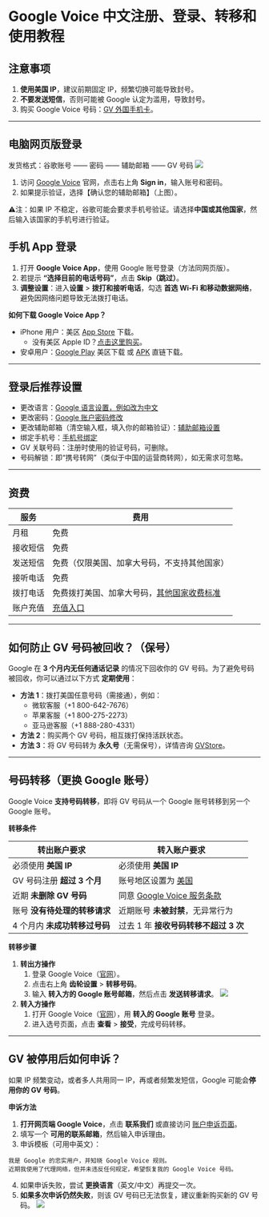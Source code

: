 # Google Voice 中文注册、登录、转移和使用教程

## 注意事项
1. **使用美国 IP**，建议前期固定 IP，频繁切换可能导致封号。
2. **不要发送短信**，否则可能被 Google 认定为滥用，导致封号。
3. 购买 Google Voice 号码：[GV 外国手机卡](https://t.me/GVStore)。

---

## 电脑网页版登录

发货格式：谷歌账号 —— 密码 —— 辅助邮箱 —— GV 号码
![](https://i.imgur.com/ZSuOzOH.png)
1. 访问 [Google Voice](https://voice.google.com/) 官网，点击右上角 **Sign in**，输入账号和密码。
2. 如果提示验证，选择【确认您的辅助邮箱】（上图）。

⚠️注：如果 IP 不稳定，谷歌可能会要求手机号验证。请选择**中国或其他国家**，然后输入该国家的手机号进行验证。

## 手机 App 登录
1.	打开 **Google Voice App**，使用 Google 账号登录（方法同网页版）。
2.	若提示 **“选择目前的电话号码”**，点击 **Skip（跳过）**。
3.	**调整设置**：进入**设置** > **拨打和接听电话**，勾选 **首选 Wi-Fi 和移动数据网络**，避免因网络问题导致无法拨打电话。

**如何下载 Google Voice App？**
- iPhone 用户：美区 [App Store](https://apps.apple.com/us/app/google-voice/id318698524) 下载。
    - 没有美区 Apple ID？[点击这里购买](https://t.me/GVStore)。
- 安卓用户：[Google Play](https://play.google.com/store/apps/details?id=com.google.android.apps.googlevoice&hl=zh&gl=US) 美区下载 或 [APK](https://apkpure.com/search?q=Google+Voice)  直链下载。

---

## 登录后推荐设置
- 更改语言：[Google 语言设置，例如改为中文](https://myaccount.google.com/language?gar=1)
- 更改密码：[Google 账户密码修改](https://myaccount.google.com/signinoptions/password)
- 更改辅助邮箱（清空输入框，填入你的邮箱验证）：[辅助邮箱设置](https://myaccount.google.com/recovery/email)
- 绑定手机号：[手机号绑定](https://myaccount.google.com/signinoptions/rescuephone)
- GV 关联号码：注册时使用的验证号码，可删除。
- 号码解锁：即“携号转网”（类似于中国的运营商转网），如无需求可忽略。

---

## 资费
| 服务 | 费用 |
|---|---|
| 月租 | 免费 |
| 接收短信 | 免费 |
|发送短信  | 免费（仅限美国、加拿大号码，不支持其他国家） |
| 接听电话 | 免费 |
| 拨打电话 | 免费拨打美国、加拿大号码，[其他国家收费标准](https://voice.google.com/u/0/rates?pli=1) |
| 账户充值 | [充值入口](https://voice.google.com/u/0/billing) |

---

## 如何防止 GV 号码被回收？（保号）

Google 在 **3 个月内无任何通话记录** 的情况下回收你的 GV 号码。为了避免号码被回收，你可以通过以下方式 **定期使用**：

- **方法 1**：拨打美国任意号码（需接通），例如：
    - 微软客服（+1 800-642-7676）
    - 苹果客服（+1 800-275-2273）
    - 亚马逊客服（+1 888-280-4331）
- **方法 2**：购买两个 GV 号码，相互拨打保持活跃状态。
- **方法 3**：将 GV 号码转为 **永久号**（无需保号），详情咨询 [GVStore](https://t.me/GVStore)。

---

## 号码转移（更换 Google 账号）

Google Voice **支持号码转移**，即将 GV 号码从一个 Google 账号转移到另一个 Google 账号。

**转移条件**

| 转出账户要求 | 转入账户要求 |
|---|---|
| 必须使用 **美国 IP** | 必须使用 **美国 IP** |
|GV 号码注册 **超过 3 个月**  | 账号地区设置为 [美国](https://policies.google.com/terms) |
| 近期 **未删除 GV 号码** | 同意 [Google Voice 服务条款](https://voice.google.com) |
| 账号 **没有待处理的转移请求** | 近期账号 **未被封禁**，无异常行为 |
| 4 个月内 **未成功转移过号码** | 过去 1 年 **接收号码转移不超过 3 次** |

**转移步骤**

1. **转出方操作**
	1.	登录 Google Voice（[官网](https://voice.google.com)）。
	2.	点击右上角 **齿轮设置** > **转移号码**。
	3.	输入 **转入方的 Google 账号邮箱**，然后点击 **发送转移请求**。
![](https://i.imgur.com/b4sTmtB.png)
2. **转入方操作**
	1.	打开 Google Voice（[官网](https://voice.google.com)），用 **转入的 Google 账号** 登录。
	2.	进入选号页面，点击 **查看** > **接受**，完成号码转移。

---

## GV 被停用后如何申诉？

如果 IP 频繁变动，或者多人共用同一 IP，再或者频繁发短信，Google 可能会**停用你的 GV 号码**。

**申诉方法**
1.	**打开网页端 Google Voice**，点击 **联系我们** 或直接访问 [账户申诉页面](https://support.google.com/accounts/contact/suspended)。
2.	填写一个 **可用的联系邮箱**，然后输入申诉理由。
3.	申诉模板（可用中英文）：
```
我是 Google 的忠实用户，并知晓 Google Voice 规则。  
近期我使用了代理网络，但并未违反任何规定，希望恢复我的 Google Voice 号码。  
```
4.	如果申诉失败，尝试 **更换语言**（英文/中文）再提交一次。
5.	**如果多次申诉仍然失败**，则该 GV 号码已无法恢复，建议重新购买新的 GV 号码。
![](https://i.imgur.com/d8vfmvd.png)
